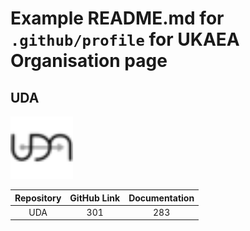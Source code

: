 # Example README.md for `.github/profile` for UKAEA Organisation page

## UDA
<img src="assets/favicon-uda-32x32.png" alt="udalogo" width="100"/>

| Repository | GitHub Link    | Documentation    |
| :---:      | :---:          | :---:            |
| UDA        | 301            | 283              |
